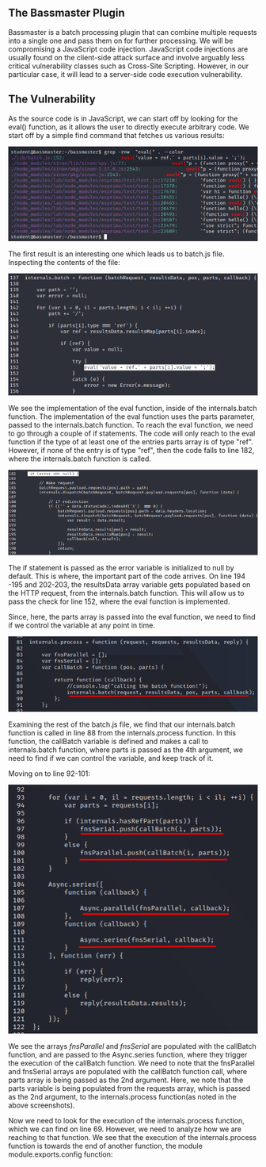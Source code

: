 ## The Bassmaster Plugin
Bassmaster is a batch processing plugin that can combine multiple requests into a single one and pass them on for further processing.
We will be compromising a JavaScript code injection.
JavaScript code injections are usually found on the client-side attack surface and involve arguably less critical vulnerability classes such as Cross-Site Scripting.
However, in our particular case, it will lead to a  server-side code execution vulnerability.


## The Vulnerability
As the source code is in JavaScript, we can start off by looking for the eval() function, as it allows the user to directly execute arbitrary code.
We start off by a simple find command that fetches us various results:

 ![](../../t3-ss1.png)

The first result is an interesting one which leads us to batch.js file.
Inspecting the contents of the file:

![](../../t3-ss2.png)

We see the implementation of the eval function, inside of the internals.batch function. The implementation of the eval function uses the parts parameter, passed to the internals.batch function.
To reach the eval function, we need to go through a couple of if statements. The code will only reach to the eval function if the type of at least one of the entries parts array is of type "ref".
However, if none of the entry is of type "ref", then the code falls to line 182, where the internals.batch function is called.

![](../../t3-ss3.png)

The if statement is passed as the error variable is initialized to null by default.
This is where, the important part of the code arrives.
On line 194 -195 and 202-203, the resultsData array variable gets populated based on the HTTP request, from the internals.batch function.
This will allow us to pass the check for line 152, where the eval function is implemented.

Since, here, the parts array is passed into the eval function, we need to find if we control the variable at any point in time.

![](../../t3-ss4.png)

Examining the rest of the batch.js file, we find that our internals.batch function is called in line 88 from the internals.process function.
In this function, the callBatch variable is defined and makes a call to internals.batch function, where parts is passed as the 4th argument, we need to find if we can control the variable, and keep track of it.


Moving on to line 92-101:

![](../../t3-ss5.png)

We see the arrays _fnsParallel_ and _fnsSerial_ are populated with the callBatch function, and are passed to the Async.series function, where they trigger the execution of the callBatch function.
We need to note that the fnsParallel and fnsSerial arrays are populated with the callBatch function call, where parts array is being passed as the 2nd argument.
Here, we note that the parts variable is being populated from the requests array, which is passed as the 2nd argument, to the internals.process function(as noted in the above screenshots).

Now we need to look for the execution of the internals.process function, which we can find on line 69.
However, we need to analyze how we are reaching to that function.
We see that the execution of the internals.process function is towards the end of another function, the module module.exports.config function:
